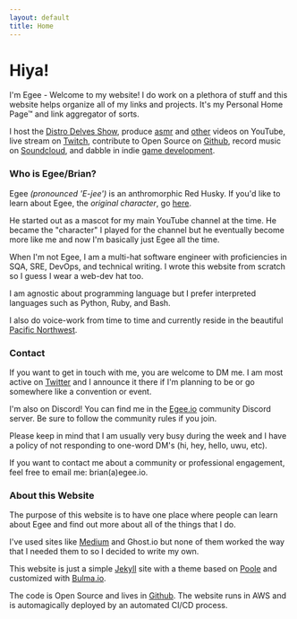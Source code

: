 ```yaml
---
layout: default
title: Home
---
```


# Hiya!

I'm Egee - Welcome to my website! I do work on a plethora of stuff and this website helps organize all of my links and projects. It's my Personal Home Page™ and link aggregator of sorts.

I host the [Distro Delves Show](/distrodelves), produce [asmr](https://www.youtube.com/channel/UCjaqCM6u1i78VNsoL_jW5lg) and [other](https://www.youtube.com/channel/UCCZDIBQBx4Pk9AaIzEteDpA) videos on YouTube, live stream on [Twitch](https://www.twitch.tv/egeexyz), contribute to Open Source on [Github](https://github.com/egee-irl), record music on [Soundcloud](https://soundcloud.com/egeeirl), and dabble in indie [game development](/games).

### Who is Egee/Brian?

Egee _(pronounced 'E-jee')_ is an anthromorphic Red Husky. If you'd like to learn about Egee, the _original character_, go [here](/ocs).

He started out as a mascot for my main YouTube channel at the time. He became the "character" I played for the channel but he eventually become more like me and now I'm basically just Egee all the time.

When I'm not Egee, I am a multi-hat software engineer with proficiencies in SQA, SRE, DevOps, and technical writing. I wrote this website from scratch so I guess I wear a web-dev hat too.

I am agnostic about programming language but I prefer interpreted languages such as Python, Ruby, and Bash.

I also do voice-work from time to time and currently reside in the beautiful [Pacific Northwest](https://en.wikipedia.org/wiki/Pacific_Northwest).

### Contact

If you want to get in touch with me, you are welcome to DM me. I am most active on [Twitter](https://twitter.com/egee_irl) and I announce it there if I'm planning to be or go somewhere like a convention or event.

I'm also on Discord! You can find me in the [Egee.io](https://egee.io) community Discord server. Be sure to follow the community rules if you join.

Please keep in mind that I am usually very busy during the week and I have a policy of not responding to one-word DM's (hi, hey, hello, uwu, etc).

If you want to contact me about a community or professional engagement, feel free to email me: brian(a)egee.io.

### About this Website

The purpose of this website is to have one place where people can learn about Egee and find out more about all of the things that I do.

I've used sites like [Medium](https://medium.com/@egee_irl) and Ghost.io but none of them worked the way that I needed them to so I decided to write my own.

This website is just a simple [Jekyll](https://jekyllrb.com/) site with a theme based on [Poole](https://github.com/poole/poole) and customized with [Bulma.io](https://bulma.io/).

The code is Open Source and lives in [Github](https://github.com/egee-irl/egee-xyz). The website runs in AWS and is automagically deployed by an automated CI/CD process.

